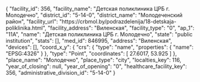 {
    "facility_id": 356,
    "facility_name": "Детская поликлиника ЦРБ г. Молодечно",
    "district_id": "5-14-0",
    "district_name": "Молодеченский район",
    "facility_url": "https:\/\/crbmol.by\/podrazdelenija\/18-detskaja-poliklinika.html",
    "facility_address": "Виленская",
    "facility_type": "0",
    "ap_1": "11А",
    "name": "Детская поликлиника ЦРБ г. Молодечно",
    "state": "public institution",
    "stats": [],
    "med_id": 846995,
    "address": "Виленская",
    "devices": [],
    "coord_x_y": {
        "crs": {
            "type": "name",
            "properties": {
                "name": "EPSG:4326"
            }
        },
        "type": "Point",
        "coordinates": [
            27.6017,
            53.925
        ]
    },
    "place_name": "Молодечно",
    "place_type": "city",
    "localties_key": 116,
    "year_of_closing": null,
    "year_of_opening": "0",
    "healthcare_facility_key": 356,
    "administrative_division_id": "5-14-0"
}